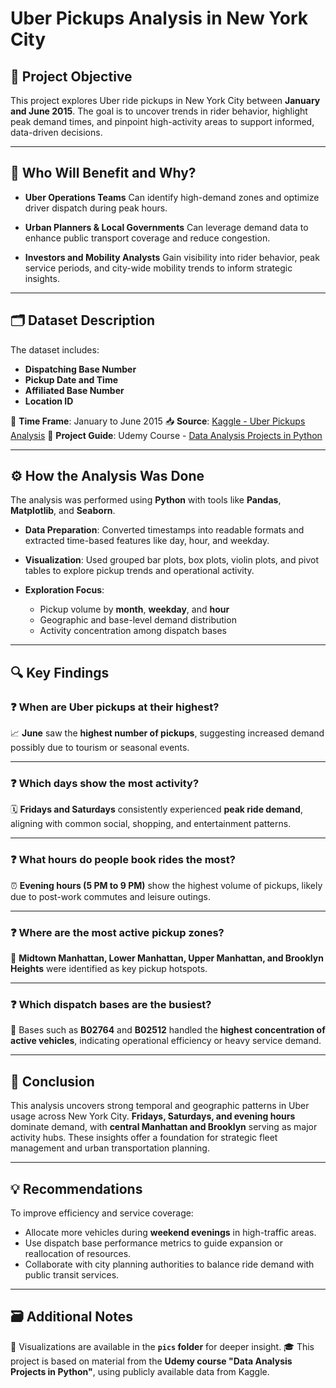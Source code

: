 

# Uber Pickups Analysis in New York City

## 📌 Project Objective

This project explores Uber ride pickups in New York City between **January and June 2015**. The goal is to uncover trends in rider behavior, highlight peak demand times, and pinpoint high-activity areas to support informed, data-driven decisions.

---

## 🎯 Who Will Benefit and Why?

* **Uber Operations Teams**
  Can identify high-demand zones and optimize driver dispatch during peak hours.

* **Urban Planners & Local Governments**
  Can leverage demand data to enhance public transport coverage and reduce congestion.

* **Investors and Mobility Analysts**
  Gain visibility into rider behavior, peak service periods, and city-wide mobility trends to inform strategic insights.

---

## 🗂 Dataset Description

The dataset includes:

* **Dispatching Base Number**
* **Pickup Date and Time**
* **Affiliated Base Number**
* **Location ID**

📍 **Time Frame**: January to June 2015
📥 **Source**: [Kaggle - Uber Pickups Analysis](https://www.kaggle.com/code/hiteshsom/uber-pickups-analysis)
📘 **Project Guide**: Udemy Course - [Data Analysis Projects in Python](https://www.udemy.com/course/data-analysis-real-world-use-cases-hands-on-python/)

---

## ⚙️ How the Analysis Was Done

The analysis was performed using **Python** with tools like **Pandas**, **Matplotlib**, and **Seaborn**.

* **Data Preparation**: Converted timestamps into readable formats and extracted time-based features like day, hour, and weekday.
* **Visualization**: Used grouped bar plots, box plots, violin plots, and pivot tables to explore pickup trends and operational activity.
* **Exploration Focus**:

  * Pickup volume by **month**, **weekday**, and **hour**
  * Geographic and base-level demand distribution
  * Activity concentration among dispatch bases

---

## 🔍 Key Findings

### ❓ When are Uber pickups at their highest?

📈 **June** saw the **highest number of pickups**, suggesting increased demand possibly due to tourism or seasonal events.

---

### ❓ Which days show the most activity?

🗓️ **Fridays and Saturdays** consistently experienced **peak ride demand**, aligning with common social, shopping, and entertainment patterns.

---

### ❓ What hours do people book rides the most?

⏰ **Evening hours (5 PM to 9 PM)** show the highest volume of pickups, likely due to post-work commutes and leisure outings.

---

### ❓ Where are the most active pickup zones?

📍 **Midtown Manhattan, Lower Manhattan, Upper Manhattan, and Brooklyn Heights** were identified as key pickup hotspots.

---

### ❓ Which dispatch bases are the busiest?

🚖 Bases such as **B02764** and **B02512** handled the **highest concentration of active vehicles**, indicating operational efficiency or heavy service demand.

---

## 🧾 Conclusion

This analysis uncovers strong temporal and geographic patterns in Uber usage across New York City. **Fridays, Saturdays, and evening hours** dominate demand, with **central Manhattan and Brooklyn** serving as major activity hubs. These insights offer a foundation for strategic fleet management and urban transportation planning.

---

## 💡 Recommendations

To improve efficiency and service coverage:

* Allocate more vehicles during **weekend evenings** in high-traffic areas.
* Use dispatch base performance metrics to guide expansion or reallocation of resources.
* Collaborate with city planning authorities to balance ride demand with public transit services.

---

## 🗃️ Additional Notes

📁 Visualizations are available in the **`pics` folder** for deeper insight.
🎓 This project is based on material from the **Udemy course "Data Analysis Projects in Python"**, using publicly available data from Kaggle.


